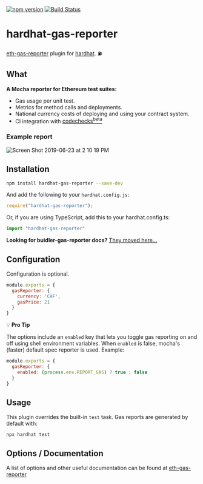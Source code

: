 [![npm version](https://badge.fury.io/js/hardhat-gas-reporter.svg)](https://badge.fury.io/js/hardhat-gas-reporter)
[![Build Status](https://travis-ci.org/cgewecke/hardhat-gas-reporter.svg?branch=master)](https://travis-ci.org/cgewecke/hardhat-gas-reporter)

# hardhat-gas-reporter

[eth-gas-reporter](https://github.com/cgewecke/eth-gas-reporter) plugin for [hardhat](http://gethardhat.com). :fuelpump:

## What

**A Mocha reporter for Ethereum test suites:**

- Gas usage per unit test.
- Metrics for method calls and deployments.
- National currency costs of deploying and using your contract system.
- CI integration with [codechecks<sup>beta</sup>](http://codechecks.io)

### Example report

![Screen Shot 2019-06-23 at 2 10 19 PM](https://user-images.githubusercontent.com/7332026/59982003-c30a4380-95c0-11e9-9d93-e3af979df227.png)

## Installation

```bash
npm install hardhat-gas-reporter --save-dev
```

And add the following to your `hardhat.config.js`:
```js
require("hardhat-gas-reporter");
```

Or, if you are using TypeScript, add this to your hardhat.config.ts:
```ts
import "hardhat-gas-reporter"
```

**Looking for buidler-gas-reporter docs?** [They moved here...][1]

## Configuration
Configuration is optional.
```js
module.exports = {
  gasReporter: {
    currency: 'CHF',
    gasPrice: 21
  }
}
```
:bulb: **Pro Tip**

The options include an `enabled` key that lets you toggle gas reporting on and off using shell
environment variables. When `enabled` is false, mocha's (faster) default spec reporter is used.
Example:

```js
module.exports = {
  gasReporter: {
    enabled: (process.env.REPORT_GAS) ? true : false
  }
}
```
## Usage

This plugin overrides the built-in `test` task. Gas reports are generated by default with:
```
npx hardhat test
```

## Options / Documentation

A list of options and other useful documentation can be found at [eth-gas-reporter](https://github.com/cgewecke/eth-gas-reporter)

[1]: https://github.com/cgewecke/buidler-gas-reporter/tree/buidler-final#installation

